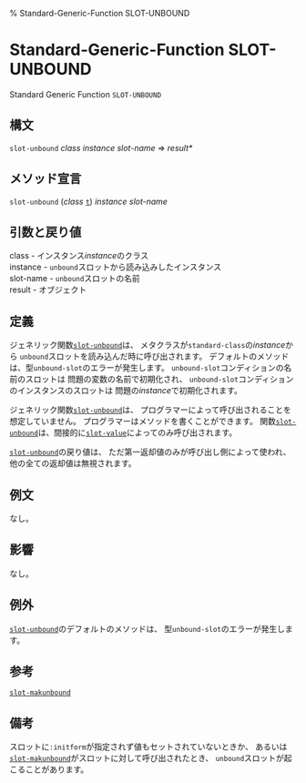 % Standard-Generic-Function SLOT-UNBOUND

# Standard-Generic-Function SLOT-UNBOUND


Standard Generic Function `SLOT-UNBOUND`


## 構文

`slot-unbound` *class* *instance* *slot-name* => *result\**


## メソッド宣言

`slot-unbound` (*class* [`t`](4.4.t-system-class.html)) *instance* *slot-name*


## 引数と戻り値

class - インスタンス*instance*のクラス  
instance - `unbound`スロットから読み込みしたインスタンス  
slot-name - `unbound`スロットの名前  
result - オブジェクト


## 定義

ジェネリック関数[`slot-unbound`](7.7.slot-unbound.html)は、
メタクラスが`standard-class`の*instance*から
`unbound`スロットを読み込んだ時に呼び出されます。
デフォルトのメソッドは、型`unbound-slot`のエラーが発生します。
`unbound-slot`コンディションの名前のスロットは
問題の変数の名前で初期化され、
`unbound-slot`コンディションのインスタンスのスロットは
問題の*instance*で初期化されます。

ジェネリック関数[`slot-unbound`](7.7.slot-unbound.html)は、
プログラマーによって呼び出されることを想定していません。
プログラマーはメソッドを書くことができます。
関数[`slot-unbound`](7.7.slot-unbound.html)は、間接的に[`slot-value`](7.7.slot-value.html)によってのみ呼び出されます。

[`slot-unbound`](7.7.slot-unbound.html)の戻り値は、
ただ第一返却値のみが呼び出し側によって使われ、
他の全ての返却値は無視されます。


## 例文

なし。


## 影響

なし。


## 例外

[`slot-unbound`](7.7.slot-unbound.html)のデフォルトのメソッドは、
型`unbound-slot`のエラーが発生します。


## 参考

[`slot-makunbound`](7.7.slot-makunbound.html)


## 備考

スロットに`:initform`が指定されず値もセットされていないときか、
あるいは[`slot-makunbound`](7.7.slot-makunbound.html)がスロットに対して呼び出されたとき、
`unbound`スロットが起こることがあります。

